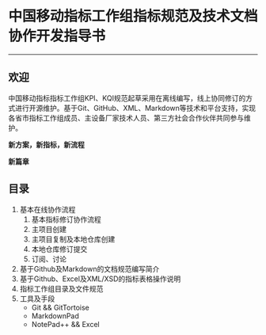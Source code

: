 # 中国移动指标工作组指标规范及技术文档协作开发指导书 #
---


## 欢迎 ##

中国移动指标指标工作组KPI、KQI规范起草采用在离线编写，线上协同修订的方式进行开源维护。基于Git、GitHub、XML、Markdown等技术和平台支持，实现各省市指标工作组成员、主设备厂家技术人员、第三方社会合作伙伴共同参与维护。

**新方案，新指标，新流程**

**新篇章**


## 目录 ##

1. 基本在线协作流程
	1. 基本指标修订协作流程
	2. 主项目创建
	3. 主项目复制及本地仓库创建
	4. 本地仓库修订提交
	5. 订阅、讨论
2. 基于Github及Markdown的文档规范编写简介
3. 基于Github、Excel及XML/XSD的指标表格操作说明
4. 指标工作组目录及文件规范
5. 工具及手段
	- Git && GitTortoise
	- MarkdownPad
	- NotePad++ && Excel
	